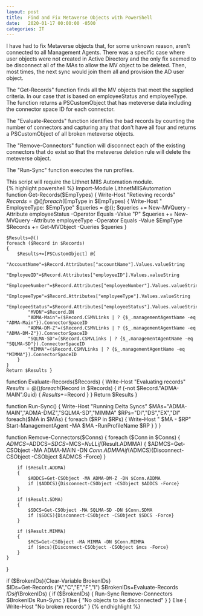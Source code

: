 ```yaml
---
layout: post
title:  Find and Fix Metaverse Objects with PowerShell
date:   2020-01-17 00:00:00 -0500
categories: IT
---
```


I have had to fix Metaverse objects that, for some unknown reason, aren't connected to all Management Agents. There was a specific case where user objects were not created in Active Directory and the only fix seemed to be disconnect all of the MAs to allow the MV object to be deleted. Then, most times, the next sync would join them all and provision the AD user object.   

The "Get-Records" function finds all the MV objects that meet the supplied criteria. In our case that is based on employeeStatus and employeeType. The function returns a PSCustomObject that has meteverse data including the connector space ID for each connector.   

The "Evaluate-Records" function identifies the bad records by counting the number of connectors and capturing any that don't have all four and returns a PSCustomObject of all broken meteverse objects.   

The "Remove-Connectors" function will disconnect each of the existing connectors that do exist so that the meteverse deletion rule will delete the meteverse object.   

The "Run-Sync" function executes the run profiles.  

This script will require the Lithnet MIIS Automation module.   
{% highlight powershell %} 
Import-Module LithnetMIISAutomation  
function Get-Records($EmpTypes) 
{
    Write-Host "Retieving records"
    $Records=@()
    foreach ($EmpType in $EmpTypes)
    {
        Write-Host "  EmployeeType: $EmpType"
        $queries = @();
        $queries += New-MVQuery -Attribute employeeStatus -Operator Equals -Value "P"
        $queries += New-MVQuery -Attribute employeeType -Operator Equals -Value $EmpType
        $Records += Get-MVObject -Queries $queries
    }      
    
    $Results=@()
    foreach ($Record in $Records)
    {
        $Results+=[PSCustomObject] @{
            "AccountName"=$Record.Attributes["accountName"].Values.valueString
            "EmployeeID"=$Record.Attributes["employeeID"].Values.valueString
            "EmployeeNumber"=$Record.Attributes["employeeNumber"].Values.valueString
            "EmployeeType"=$Record.Attributes["employeeType"].Values.valueString
            "EmployeeStatus"=$Record.Attributes["employeeStatus"].Values.valueString
            "MVDN"=$Record.DN
            "ADMA-Main"=($Record.CSMVLinks | ? {$_.managementAgentName -eq "ADMA-Main"}).ConnectorSpaceID
            "ADMA-DM-Z"=($Record.CSMVLinks | ? {$_.managementAgentName -eq "ADMA-DM-Z"}).ConnectorSpaceID
            "SQLMA-SD"=($Record.CSMVLinks | ? {$_.managementAgentName -eq "SQLMA-SD"}).ConnectorSpaceID
            "MIMMA"=($Record.CSMVLinks | ? {$_.managementAgentName -eq "MIMMA"}).ConnectorSpaceID
        }
    }
    Return $Results }  

function Evaluate-Records($Records) 
{
    Write-Host "Evaluating records"
    $Results=@()
    foreach ($Record in $Records)
    {
        if (-not $Record."ADMA-MAIN".Guid)
        {
            $Results+=$Record
        }
    }
    Return $Results 
}   

function Run-Sync() 
{
    Write-Host "Running Delta Syncs"
    $MAs="ADMA-MAIN","ADMA-DMZ","SQLMA-SD","MIMMA"
    $RPs="DI","DS","EX","DI"
    foreach($MA in $MAs)
    {
        foreach ($RP in $RPs)
        {
            Write-Host "  $MA - $RP"
            Start-ManagementAgent -MA $MA -RunProfileName $RP
        }
    }
}  

function Remove-Connectors($Conns) 
{
    foreach ($Conn in $Conns)
    {
        $ADMCS=$ADDCS=$SDCS=$MCS=$NuLL
        if ($Result.ADMMA)
        {
            $ADMCS=Get-CSObject -MA ADMA-MAIN -DN $Conn.ADMMA
            if ($ADMCS){Disconnect-CSObject -CSObject $ADMCS -Force}
        }
        
        if ($Result.ADDMA)
        {
            $ADDCS=Get-CSObject -MA ADMA-DM-Z -DN $Conn.ADDMA
            if ($ADDCS){Disconnect-CSObject -CSObject $ADDCS -Force}
        }
        
        if ($Result.SDMA)
        {
            $SDCS=Get-CSObject -MA SQLMA-SD -DN $Conn.SDMA
            if ($SDCS){Disconnect-CSObject -CSObject $SDCS -Force}
        }
        
        if ($Result.MIMMA)
        {
            $MCS=Get-CSObject -MA MIMMA -DN $Conn.MIMMA
            if ($mcs){Disconnect-CSObject -CSObject $mcs -Force}
        }
    } 
}  

if ($BrokenIDs){Clear-Variable BrokenIDs}  
$IDs=Get-Records ("A","C","E","F","I") 
$BrokenIDs=Evaluate-Records $IDs  
if ($BrokenIDs) 
{
    if ($BrokenIDs)
    {
        Run-Sync
        Remove-Connectors $BrokenIDs
        Run-Sync
    }
    Else
    {
        "No objects to be disconnected"
    }
} 
Else 
{
    Write-Host "No broken records" 
} 
{% endhighlight %}  

